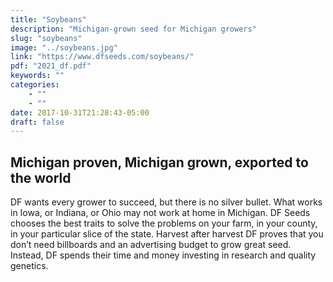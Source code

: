 ```yaml
---
title: "Soybeans"
description: "Michigan-grown seed for Michigan growers"
slug: "soybeans"
image: "../soybeans.jpg"
link: "https://www.dfseeds.com/soybeans/"
pdf: "2021_df.pdf"
keywords: ""
categories: 
    - ""
    - ""
date: 2017-10-31T21:28:43-05:00
draft: false
---
```


## Michigan proven, Michigan grown, exported to the world

DF wants every grower to succeed, but there is no silver bullet. What works in Iowa, or Indiana, or Ohio may not work at home in Michigan. DF Seeds chooses the best traits to solve the problems on your farm, in your county, in your particular slice of the state. Harvest after harvest DF proves that you don’t need billboards and an advertising budget to grow great seed. Instead, DF spends their time and money investing in research and quality genetics.
